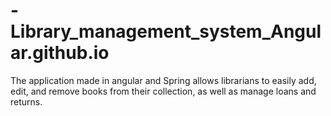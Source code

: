 # -Library_management_system_Angular.github.io
The application made in angular and Spring allows librarians to easily add, edit, and remove books from their collection, as well as manage loans and returns.
